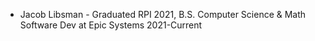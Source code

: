 - Jacob Libsman -
Graduated RPI 2021, B.S. Computer Science & Math
Software Dev at Epic Systems 2021-Current
